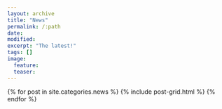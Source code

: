 ```yaml
---
layout: archive
title: "News"
permalink: /:path
date:
modified:
excerpt: "The latest!"
tags: []
image:
  feature:
  teaser:
---
```


<div class="tiles">
{% for post in site.categories.news %}
  {% include post-grid.html %}
{% endfor %}
</div><!-- /.tiles -->
